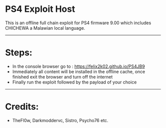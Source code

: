 <h1>PS4 Exploit Host</h1>
<p1>This is an offline full chain exploit for PS4 firmware 9.00 which includes CHICHEWA a Malawian local language. </p1>
<hr>
<h1>Steps:</h1>
<ul>
        <li>In the console browser go to : <a href="https://felix2k02.github.io/PS4JB9">https://felix2k02.github.io/PS4JB9</a> </li>
        <li>Immediately all content will be installed in the offline cache, once finished exit the browser and turn off the internet</li>
        <li>Finally run the exploit followed by the payload of your choice</li>
</ul><hr>
<h1>Credits:</h1>
<ul>
        <li>TheFl0w, Darkmoddervc, Sistro, Psycho76 etc.</li>
</ul>
